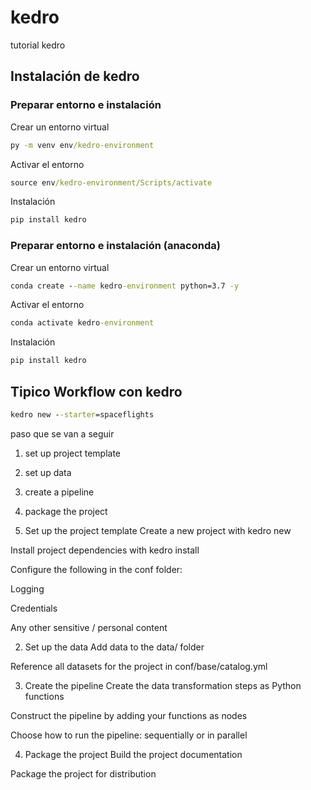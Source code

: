 # kedro
tutorial kedro


## Instalación de kedro 
### Preparar entorno e instalación 

Crear un entorno virtual 

```cmd
py -m venv env/kedro-environment
```

Activar el entorno 

```cmd
source env/kedro-environment/Scripts/activate
```

Instalación 

```cmd
pip install kedro 
```

### Preparar entorno e instalación (anaconda)


Crear un entorno virtual 

```cmd
conda create --name kedro-environment python=3.7 -y 
```

Activar el entorno 

```cmd
conda activate kedro-environment
```

Instalación 

```cmd
pip install kedro 
```
## Tipico Workflow con kedro 


```cmd
kedro new --starter=spaceflights 
```

paso que se van a seguir 
1. set up project template
2. set up data 
3. create a pipeline
4. package the project 


1. Set up the project template
Create a new project with kedro new

Install project dependencies with kedro install

Configure the following in the conf folder:

Logging

Credentials

Any other sensitive / personal content

2. Set up the data
Add data to the data/ folder

Reference all datasets for the project in conf/base/catalog.yml

3. Create the pipeline
Create the data transformation steps as Python functions

Construct the pipeline by adding your functions as nodes

Choose how to run the pipeline: sequentially or in parallel

4. Package the project
Build the project documentation

Package the project for distribution

